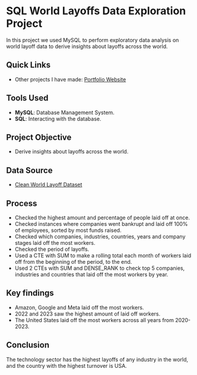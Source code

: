 # SQL World Layoffs Data Exploration Project
In this project we used MySQL to perform exploratory data analysis on world layoff data to derive insights about layoffs across the world.

## Quick Links
- Other projects I have made: [Portfolio Website](https://lucashoffschmidt.github.io/)

## Tools Used
- **MySQL**: Database Management System.
- **SQL**: Interacting with the database.

## Project Objective
- Derive insights about layoffs across the world.

## Data Source
- [Clean World Layoff Dataset](clean_world_layoffs_dataset.csv)

## Process
  - Checked the highest amount and percentage of people laid off at once.
  - Checked instances where companies went bankrupt and laid off 100% of employees, sorted by most funds raised.
  - Checked which companies, industries, countries, years and company stages laid off the most workers.
  - Checked the period of layoffs.
  - Used a CTE with SUM to make a rolling total each month of workers laid off from the beginning of the period, to the end.
  - Used 2 CTEs with SUM and DENSE_RANK to check top 5 companies, industries and countries that laid off the most workers by year.

## Key findings
- Amazon, Google and Meta laid off the most workers.
- 2022 and 2023 saw the highest amount of laid off workers.
- The United States laid off the most workers across all years from 2020-2023.

## Conclusion
The technology sector has the highest layoffs of any industry in the world, and the country with the highest turnover is USA.  
